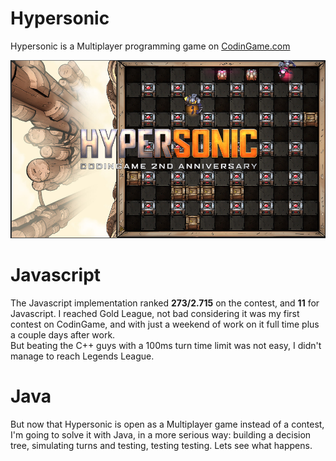 # Hypersonic
Hypersonic is a Multiplayer programming game on [CodinGame.com](https://www.codingame.com)

![](https://github.com/TheBronx/hypersonic/raw/master/hypersonic.png)

# Javascript
The Javascript implementation ranked **273/2.715** on the contest, and **11** for Javascript. I reached Gold League, not bad considering it was my first contest on CodinGame, and with just a weekend of work on it full time plus a couple days after work.  
But beating the C++ guys with a 100ms turn time limit was not easy, I didn't manage to reach Legends League.

# Java
But now that Hypersonic is open as a Multiplayer game instead of a contest, I'm going to solve it with Java, in a more serious way: building a decision tree, simulating turns and testing, testing testing. Lets see what happens.
